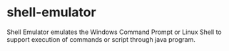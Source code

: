 # shell-emulator
Shell Emulator emulates the Windows Command Prompt or Linux Shell to support execution of commands or script through java program.
